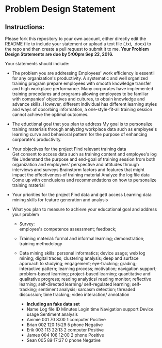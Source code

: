# Problem Design Statement

## Instructions:

Please fork this repository to your own account, either directly edit the README file to include your statement or upload a text file (.txt, .docx) to the repo and then create a pull request to submit it to me. **Your Problem Design Statements are due by 5:00pm Sep 22, 2016.**

Your statements should include:

* The problem you are addressing
  Employees' work efficiency is essentil for any organization's productivity. A systematic and well organized training program prepare employees with smooth knowledge transfer and high workplace performance. Many corporates have implemented training procedures and programs allowing employees to be familiar with companies' objectives and cultures, to obtain knowledge and advance skills. However, different individual has different learning styles and ways of obsorbing information, a one-style-fit-all training session cannot achieve the optimal outcomes. 

* The eductional goal that you plan to address
  My goal is to personalize training materials through analyzing workplace data such as employee's learning curve and behavioral pattern for the purpose of enhancing corporate's productivity. 

* Your objectives for the project
  Find relevant training data  
  Get consent to access data such as training content and employee's log file
  Understand the purpose and end-goal of training session from both organization and employees' perspective and attitudes through interviews and surveys
  Brainstorm factors and features that might impact the effectiveness of training material
  Analyze the log file data
  Come up with conclusions and recommendations on how to personalize training material

* Your priorities for the project
  Find data and gett access
  Learning data mining skills for feature generation and analysis

* What you plan to measure to achieve your educational goal and address your problem
  * Survey:  
  employee's competence assessment; feedback;
  * Training material: 
  formal and informal learning; demonstration; training methodology
  * Data mining skills: 
  personal informatics; device usage; web log mining; digital traces; clustering analysis; deep and surface approach to studying;  engagement; eye-tracking;  grading; interactive pattern; learning process; motivation; navigation support; problem-based learning; project-based learning; quantitative and qualitative progress; reading analytics/ reading monitor; reflective learning; self-directed learning/ self-regulated learning; self-tracking; sentiment analysis; sarcasm detection; threaded discussion; time tracking; video interaction/ annotation 

    * **Including an fake data set**
    * Name  Log file ID  Minutes  Login time  Navigation support  Device usage  Sentiment analysis 
    * Ammie     001       70         8:00          1               computer        Positive
    * Brian     002      120        15:29          5               phone           Negative
    * Erik      003      113        22:13          2               computer        Positive
    * James     004      108        12:00          2               phone           Positive
    * Sean      005       89        17:37          0               phone           Negative


